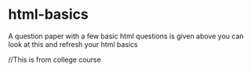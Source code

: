 # html-basics
A question paper with a few basic html questions is given above you can look at this and refresh your html basics

//This is from college course
